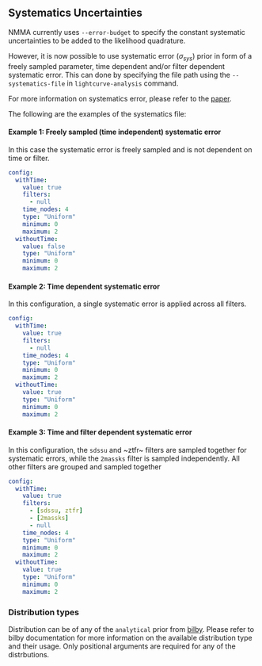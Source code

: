 
## Systematics Uncertainties

NMMA currently uses `--error-budget` to specify the constant systematic uncertainties to be added to the likelihood quadrature.

However, it is now possible to use systematic error ($\sigma_{sys}$) prior  in form of a freely sampled parameter, time dependent and/or filter dependent systematic error. This can done by specifying the file path using the `--systematics-file` in `lightcurve-analysis` command.

For more information on systematics error, please refer to the [paper](https://arxiv.org/abs/2410.21978).

The following are the examples of the systematics file:

#### Example 1: Freely sampled (time independent) systematic error

In this case the systematic error is freely sampled and is not dependent on time or filter.

```yaml
config:
  withTime:
    value: true
    filters:
      - null
    time_nodes: 4
    type: "Uniform"
    minimum: 0
    maximum: 2
  withoutTime:
    value: false
    type: "Uniform"
    minimum: 0
    maximum: 2
```

#### Example 2: Time dependent systematic error

In this configuration, a single systematic error is applied across all filters.

```yaml
config:
  withTime:
    value: true
    filters:
      - null
    time_nodes: 4
    type: "Uniform"
    minimum: 0
    maximum: 2
  withoutTime:
    value: true
    type: "Uniform"
    minimum: 0
    maximum: 2
```

#### Example 3: Time and filter dependent systematic error

In this configuration, the `sdssu` and ~ztfr~ filters are sampled together for systematic errors, while the `2massks` filter is sampled independently. All other filters are grouped and sampled together

```yaml
config:
  withTime:
    value: true
    filters:
      - [sdssu, ztfr]
      - [2massks]
      - null
    time_nodes: 4
    type: "Uniform"
    minimum: 0
    maximum: 2
  withoutTime:
    value: true
    type: "Uniform"
    minimum: 0
    maximum: 2
```

### Distribution types
Distribution can be of any of the `analytical` prior from [bilby](https://git.ligo.org/lscsoft/bilby). Please refer to bilby documentation for more information on the available distribution type and their usage. Only positional arguments are required for any of the distrbutions.
